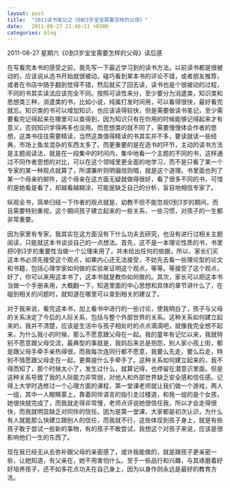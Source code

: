 ```yaml
---
layout: post
title:  "2011读书笔记之《0到3岁宝宝需要怎样的父母》"
date:   2011-08-27 21:46:11 +0300
categories: blog
---
```

2011-08-27 星期六《0到3岁宝宝需要怎样的父母》读后感

在写看完本书的感受之前，我先写一下最近学习到的读书方法。以前读书都是很被动的，应该说从选书开始就很被动，碰巧看到某本书的评论不错，或者朋友推荐，或者在书店中随手翻到觉得不错，然后就买了回去读，读书也是个很被动的过程，不同的书其实读法应该完全不同。按照可读性来分，至少要分为消遣类，知识类和思想类三种，消遣类的书，比如小说，纯属打发时间用，可以看得很快，最好看完就忘。知识类的书可以增加知识，也应该读得较快，但是需要做读书笔记，至少需要看完记得起来在哪里可以查得到，因为知识只有在你用的时候能够记得起来才有意义，否则知识学得再多也没用。而思想类的就不同了，需要慢慢体会作者的思想，这类书往往需要精读，当然这类值得精读的书其实并不多，要读就读一些经典，市场上鱼龙混杂的东西太多了。而更重要的是在选书的环节，主动的读书方法是主题阅读法，就是在一段集中的时间内，集中地看一个主题的不同的书，这样通过不同作者思想的对比，可以在这个领域里更全面的地学习，而不是只看了某一个专家的某一种观点就算了，所谓兼听则明偏信则暗，就是这个道理。书里面也列了某一个母亲的邮件，这个母亲在这方面无疑就做得很好，看了很多不同的书，可惜的是她看是看了，却越看越糊涂，可能是缺乏自己的分析，盲目地相信专家了。

纵观全书，简单归结一下作者的观点就是，幼教不但不能忽视0到3岁的期间，而且需要特别重视，这个期间孩子建立起来的一些关系，一些习惯，对孩子的一生都非常重要。

因为家里有专家，我其实在这方面没有下什么功夫去研究，也没有进行过相关主题阅读，只能就这本书谈谈自己的一点想法。首先，这不是一本理论性质的书，书里把0到3岁的重要性当做一个公理来用了，并未给出任何的依据，所以，家长们买这本书必须先接受这个观点，如果内心还无法接受，不妨先去看一些理论型的论文和书籍，包括心理学家如何做的实验来证明这个观点，等等。等接受了这个观点，好了，你可以来用这本书了，这本书就是教你如何做的。其次，家长可以把这本书当做一个手册来用，大概翻一下，知道里面的中心思想和具体的章节讲什么了，在碰到相关的问题时，就知道在哪里可以查到相关的建议了。

对于我来说，看完这本书，加上看书中进行的一些讨论，使我明白了，孩子与父母的关系决定了今后的人际关系，包括与整个外部世界的关系。这种关系如何建立起来的，我并不清楚，应该是生活中与孩子相处时的点点滴滴吧，就像我完全想不起来，为什么我小的时候，那么不愿意跟父母在一起。我的童年有记忆以来，我就特别不愿意跟父母交流，最典型的事就是，我妈后来总是抱怨，别人家小孩上街，都是跟父母手牵手亲热得很，而我每次连同行都不愿意，我要么先走，要么后走，特别不情愿跟父母走在一起，更甭提什么手牵手了。这种关系如何建立起来的，我不得而知了，那个时候太小了，发生过什么，就算记得，也停留在潜意识里面。但是这种关系导致了我的人际能力非常弱，对他人和外部世界缺乏安全感和信任感。记得上大学时选修过一个心理方面的课程，第一堂课老师就让我们做一个游戏，两人一组，其中一人眼睛蒙上，靠着同伴语言的指引走过楼道，和我一组的是个女孩，她很快就完成了，而我就走得非常慢，老师点评说她很信任我，所以才会走得很快，而我就明显缺乏对同伴的信任。因为是第一堂课，大家都是初次认识，为什么有人就能那么快建立跟别人的信任，而我就不行，这些体现到孩子身上，就是有些孩子敢于尝试一些新的事物，有的孩子不敢尝试，我想这个对孩子来说，应该是很影响他们一生的东西了。

现在我已经无从去弥补跟父母的亲密感了，或许我能做的，就是跟孩子更亲密一些，让她知道，有父亲在，她不用害怕什么。至于一些品行和兴趣，与其琢磨着好好培养孩子，还不如多花点功夫在自己身上，因为以身作则永远是最好的教育方法。
